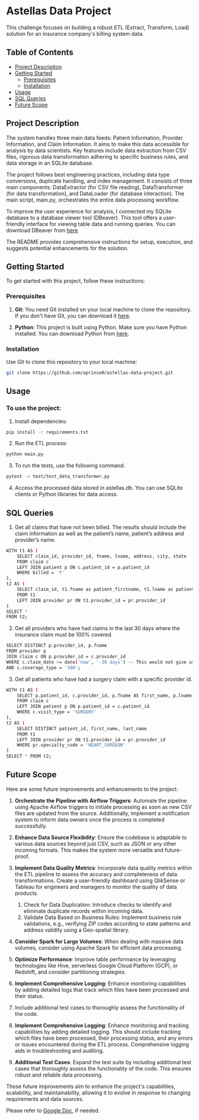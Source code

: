 # Astellas Data Project

This challenge focuses on building a robust ETL (Extract, Transform, Load) solution for an insurance company's billing system data. 

## Table of Contents

- [Project Description](#project-description)
- [Getting Started](#getting-started)
  - [Prerequisites](#prerequisites)
  - [Installation](#installation)
- [Usage](#usage)
- [SQL Queries](#sql-queries)
- [Future Scope](#future-scope)

## Project Description <a name="project-description"></a>

The system handles three main data feeds: Patient Information, Provider Information, and Claim Information. It aims to make this data accessible for analysis by data scientists. Key features include data extraction from CSV files, rigorous data transformation adhering to specific business rules, and data storage in an SQLite database.

The project follows best engineering practices, including data type conversions, duplicate handling, and index management. It consists of three main components: DataExtractor (for CSV file reading), DataTransformer (for data transformation), and DataLoader (for database interaction). The main script, main.py, orchestrates the entire data processing workflow.

To improve the user experience for analysis, I connected my SQLite database to a database viewer tool (DBeaver). This tool offers a user-friendly interface for viewing table data and running queries. You can download DBeaver from [here](https://dbeaver.io/download/)

The README provides comprehensive instructions for setup, execution, and suggests potential enhancements for the solution.

## Getting Started <a name="getting-started"></a>

To get started with this project, follow these instructions:

### Prerequisites <a name="prerequisites"></a>

1. **Git**: You need Git installed on your local machine to clone the repository. If you don't have Git, you can download it [here](https://git-scm.com/downloads).

2. **Python**: This project is built using Python. Make sure you have Python installed. You can download Python from [here](https://www.python.org/downloads/).

### Installation <a name="installation"></a>

Use Git to clone this repository to your local machine:

```bash
git clone https://github.com/aprince0/astellas-data-project.git
```
## Usage <a name="usage"></a>

### To use the project: 

1. Install dependencies:
```bash
pip install -r requirements.txt
```

2. Run the ETL process:
```bash
python main.py
```

3. To run the tests, use the following command:
```bash
pytest -v test/test_data_transformer.py
```

4. Access the processed data stored in astellas.db. You can use SQLite clients or Python libraries for data access.



## SQL Queries <a name="sql-queries"></a>

1. Get all claims that have not been billed. The results should include the claim information as well as the patient’s name, patient’s address and provider’s name.

```bash
WITH t1 AS (
	SELECT claim_id, provider_id, fname, lname, address, city, state
	FROM claim c
	LEFT JOIN patient p ON c.patient_id = p.patient_id
	WHERE billed = 'F'
),
t2 AS (
	SELECT claim_id, t1.fname as patient_firstname, t1.lname as patient_lastname, t1.address, t1.city, pr.fname AS provider_fname, pr.lname AS provider_lname
	FROM t1
	LEFT JOIN provider pr ON t1.provider_id = pr.provider_id
)
SELECT *
FROM t2;
```

2. Get all providers who have had claims in the last 30 days where the insurance claim must be 100% covered.

```bash
SELECT DISTINCT p.provider_id, p.fname
FROM provider p
JOIN claim c ON p.provider_id = c.provider_id
WHERE c.claim_date >= date('now', '-30 days') -- This would not give us a result as there is no data for last 30 days from the current date. But you can try changing this to -2000 to view the sample result
AND c.coverage_type = '100';
```

3. Get all patients who have had a surgery claim with a specific provider id. 

```bash
WITH t1 AS (
    SELECT p.patient_id, c.provider_id, p.fname AS first_name, p.lname AS last_name
    FROM claim c
    LEFT JOIN patient p ON p.patient_id = c.patient_id
    WHERE c.visit_type = 'SURGERY'
),
t2 AS (
    SELECT DISTINCT patient_id, first_name, last_name
    FROM t1
    LEFT JOIN provider pr ON t1.provider_id = pr.provider_id
    WHERE pr.specialty_code = 'HEART_SURGEON'
)
SELECT * FROM t2;
```

## Future Scope <a name="future-scope"></a>
 
Here are some future improvements and enhancements to the project:

1. **Orchestrate the Pipeline with Airflow Triggers**: Automate the pipeline using Apache Airflow triggers to initiate processing as soon as new CSV files are updated from the source. Additionally, implement a notification system to inform data owners once the process is completed successfully.

2. **Enhance Data Source Flexibility**: Ensure the codebase is adaptable to various data sources beyond just CSV, such as JSON or any other incoming formats. This makes the system more versatile and future-proof.

3. **Implement Data Quality Metrics**: Incorporate data quality metrics within the ETL pipeline to assess the accuracy and completeness of data transformations. Create a user-friendly dashboard using QlikSense or Tableau for engineers and managers to monitor the quality of data products. 
   1. Check for Data Duplication: Introduce checks to identify and eliminate duplicate records within incoming data. 
   2. Validate Data Based on Business Rules: Implement business rule validations, e.g., verifying ZIP codes according to state patterns and address validity using a Geo-spatial library.


4. **Consider Spark for Large Volumes**: When dealing with massive data volumes, consider using Apache Spark for efficient data processing.

5. **Optimize Performance**: Improve table performance by leveraging technologies like Hive, serverless Google Cloud Platform (GCP), or Redshift, and consider partitioning strategies.

6. **Implement Comprehensive Logging**: Enhance monitoring capabilities by adding detailed logs that track which files have been processed and their status.

7. Include additional test cases to thoroughly assess the functionality of the code.


8. **Implement Comprehensive Logging**: Enhance monitoring and tracking capabilities by adding detailed logging. This should include tracking which files have been processed, their processing status, and any errors or issues encountered during the ETL process. Comprehensive logging aids in troubleshooting and auditing.

9. **Additional Test Cases**: Expand the test suite by including additional test cases that thoroughly assess the functionality of the code. This ensures robust and reliable data processing.

These future improvements aim to enhance the project's capabilities, scalability, and maintainability, allowing it to evolve in response to changing requirements and data sources.


Please refer to [Google Doc](https://docs.google.com/document/d/1ICRSASGg2A2zOalfwnUziY5DA0MjGpRd6m3P2MO1n0s/edit?usp=sharing), if needed.

